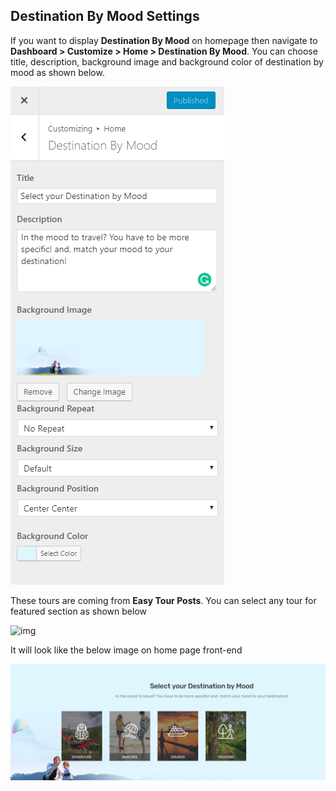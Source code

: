 ## **Destination By Mood Settings**

If you want to display **Destination By Mood** on homepage then navigate to **Dashboard > Customize > Home > Destination By Mood**. You can choose title, description, background image and background color of destination by mood as shown below.

![img](../../img/destination-by-mood.png)

These tours are coming from **Easy Tour Posts**. You can select any tour for featured section as shown below

![img](../../img/abc.png)

It will look like the below image on home page front-end

![img](../../img/destination-by-mood-front.png)